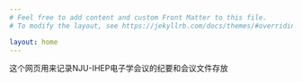 ```yaml
---
# Feel free to add content and custom Front Matter to this file.
# To modify the layout, see https://jekyllrb.com/docs/themes/#overriding-theme-defaults

layout: home
---
```


这个网页用来记录NJU-IHEP电子学会议的纪要和会议文件存放
